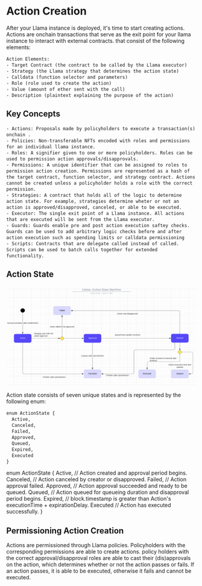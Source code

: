 # Action Creation

After your Llama instance is deployed, it's time to start creating actions. Actions are onchain transactions that serve as the exit point for your llama instance to interact with external contracts. that consist of the following elements:

    Action Elements:
    - Target Contract (the contract to be called by the Llama executor)
    - Strategy (the Llama strategy that determines the action state)
    - Calldata (function selector and parameters)
    - Role (role used to create the action)
    - Value (amount of ether sent with the call)
    - Description (plaintext explaining the purpose of the action)


## Key Concepts

    - Actions: Proposals made by policyholders to execute a transaction(s) onchain .
    - Policies: Non-transferable NFTs encoded with roles and permissions for an individual llama instance.
    - Roles: A signifier given to one or more policyholders. Roles can be used to permission action approvals/disapprovals.
    - Permissions: A unique identifier that can be assigned to roles to permission action creation. Permissions are represented as a hash of the target contract, function selector, and strategy contract. Actions cannot be created unless a policyholder holds a role with the correct permission.
    - Strategies: A contract that holds all of the logic to determine action state. For example, strategies determine wheter or not an action is approved/disapproved, canceled, or able to be executed.
    - Executor: The single exit point of a Llama instance. All actions that are executed will be sent from the Llama executor.
    - Guards: Guards enable pre and post action execution saftey checks. Guards can be used to add arbitrary logic checks before and after action execution such as spending limits or calldata permissioning
    - Scripts: Contracts that are delegate called instead of called. Scripts can be used to batch calls together for extended functionality.

## Action State

![Action State Diagram](../diagrams/llama-action-state-machine.png)

Action state consists of seven unique states and is represented by the following enum:
```
enum ActionState {
  Active,
  Canceled,
  Failed,
  Approved,
  Queued,
  Expired,
  Executed
}
```

enum ActionState {
  Active, // Action created and approval period begins.
  Canceled, // Action canceled by creator or disapproved.
  Failed, // Action approval failed.
  Approved, // Action approval succeeded and ready to be queued.
  Queued, // Action queued for queueing duration and disapproval period begins.
  Expired, // block.timestamp is greater than Action's executionTime + expirationDelay.
  Executed // Action has executed successfully.
}

## Permissioning Action Creation

Actions are permissioned through Llama policies. Policyholders with the corresponding permissions are able to create actions. policy holders with the correct approval/disapproval roles are able to cast their (dis)approvals on the action, which determines whether or not the action passes or fails. If an action passes, it is able to be executed, otherwise it fails and cannot be executed.